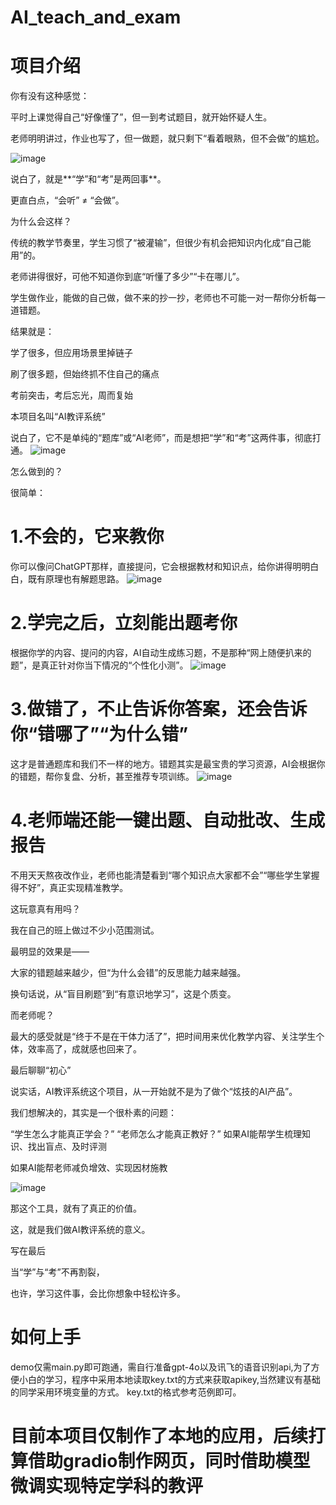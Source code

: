 # AI_teach_and_exam

# 项目介绍
你有没有这种感觉：

平时上课觉得自己“好像懂了”，但一到考试题目，就开始怀疑人生。

老师明明讲过，作业也写了，但一做题，就只剩下“看着眼熟，但不会做”的尴尬。

![image](https://github.com/user-attachments/assets/0653e3f5-0ec5-4e85-8ff2-d70009c75e80)

说白了，就是**“学”和“考”是两回事**。

 更直白点，“会听” ≠ “会做”。

为什么会这样？

传统的教学节奏里，学生习惯了“被灌输”，但很少有机会把知识内化成“自己能用”的。

老师讲得很好，可他不知道你到底“听懂了多少”“卡在哪儿”。

学生做作业，能做的自己做，做不来的抄一抄，老师也不可能一对一帮你分析每一道错题。

结果就是：

学了很多，但应用场景里掉链子

刷了很多题，但始终抓不住自己的痛点

考前突击，考后忘光，周而复始

本项目名叫“AI教评系统”

说白了，它不是单纯的“题库”或“AI老师”，而是想把“学”和“考”这两件事，彻底打通。
![image](https://github.com/user-attachments/assets/d1aafa3b-b6bd-45d8-8c33-40db39944630)

怎么做到的？

很简单：

# 1.不会的，它来教你

 你可以像问ChatGPT那样，直接提问，它会根据教材和知识点，给你讲得明明白白，既有原理也有解题思路。
![image](https://github.com/user-attachments/assets/65b87385-ede7-4cb7-989a-41b2c94ea3fc)


# 2.学完之后，立刻能出题考你

 根据你学的内容、提问的内容，AI自动生成练习题，不是那种“网上随便扒来的题”，是真正针对你当下情况的“个性化小测”。
![image](https://github.com/user-attachments/assets/a87ebf5e-135e-458b-ba61-a94e5d73a342)


# 3.做错了，不止告诉你答案，还会告诉你“错哪了”“为什么错”

 这才是普通题库和我们不一样的地方。错题其实是最宝贵的学习资源，AI会根据你的错题，帮你复盘、分析，甚至推荐专项训练。
![image](https://github.com/user-attachments/assets/910751dd-cbe4-4734-ac4b-d3edf2737e23)


# 4.老师端还能一键出题、自动批改、生成报告

不用天天熬夜改作业，老师也能清楚看到“哪个知识点大家都不会”“哪些学生掌握得不好”，真正实现精准教学。



这玩意真有用吗？

我在自己的班上做过不少小范围测试。

 最明显的效果是——

 大家的错题越来越少，但“为什么会错”的反思能力越来越强。

 换句话说，从“盲目刷题”到“有意识地学习”，这是个质变。

而老师呢？

最大的感受就是“终于不是在干体力活了”，把时间用来优化教学内容、关注学生个体，效率高了，成就感也回来了。

最后聊聊“初心”

说实话，AI教评系统这个项目，从一开始就不是为了做个“炫技的AI产品”。

 我们想解决的，其实是一个很朴素的问题：

“学生怎么才能真正学会？”
 “老师怎么才能真正教好？”
如果AI能帮学生梳理知识、找出盲点、及时评测

 如果AI能帮老师减负增效、实现因材施教


![image](https://github.com/user-attachments/assets/7ec07dee-f727-4263-875f-3bd87f9f5e3a)


 那这个工具，就有了真正的价值。

这，就是我们做AI教评系统的意义。

写在最后

当“学”与“考”不再割裂，

 也许，学习这件事，会比你想象中轻松许多。

 # 如何上手
demo仅需main.py即可跑通，需自行准备gpt-4o以及讯飞的语音识别api,为了方便小白的学习，程序中采用本地读取key.txt的方式来获取apikey,当然建议有基础的同学采用环境变量的方式。
key.txt的格式参考范例即可。
 # 目前本项目仅制作了本地的应用，后续打算借助gradio制作网页，同时借助模型微调实现特定学科的教评
